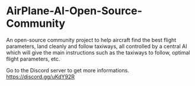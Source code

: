 # AirPlane-AI-Open-Source-Community
An open-source community project to help aircraft find the best flight parameters, land cleanly and follow taxiways, all controlled by a central AI which will give the main instructions such as the taxiways to follow, optimal flight parameters, etc.

Go to the Discord server to get more informations.
https://discord.gg/uKdY92R
